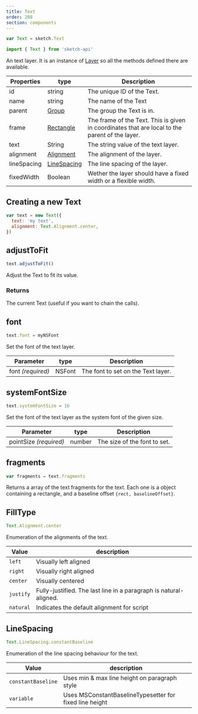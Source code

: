 ```yaml
---
title: Text
order: 208
section: components
---
```


```javascript
var Text = sketch.Text
```

```javascript
import { Text } from 'sketch-api'
```

An text layer. It is an instance of [Layer](#layer) so all the methods defined there are available.

| Properties  | type                        | Description                                                                                    |
| ----------- | --------------------------- | ---------------------------------------------------------------------------------------------- |
| id          | string                      | The unique ID of the Text.                                                                     |
| name        | string                      | The name of the Text                                                                           |
| parent      | [Group](#group)             | The group the Text is in.                                                                      |
| frame       | [Rectangle](#rectangle)     | The frame of the Text. This is given in coordinates that are local to the parent of the layer. |
| text        | String                      | The string value of the text layer.                                                            |
| alignment   | [Alignment](#alignment)     | The alignment of the layer.                                                                    |
| lineSpacing | [LineSpacing](#linespacing) | The line spacing of the layer.                                                                 |
| fixedWidth  | Boolean                     | Wether the layer should have a fixed width or a flexible width.                                |

## Creating a new Text

```javascript
var text = new Text({
  text: 'my text',
  alignment: Text.Alignment.center,
})
```

## adjustToFit

```javascript
text.adjustToFit()
```

Adjust the Text to fit its value.

### Returns

The current Text (useful if you want to chain the calls).

## font

```javascript
text.font = myNSFont
```

Set the font of the text layer.

| Parameter         | type   | Description                        |
| ----------------- | ------ | ---------------------------------- |
| font _(required)_ | NSFont | The font to set on the Text layer. |

## systemFontSize

```javascript
text.systemFontSize = 16
```

Set the font of the text layer as the system font of the given size.

| Parameter              | type   | Description                  |
| ---------------------- | ------ | ---------------------------- |
| pointSize _(required)_ | number | The size of the font to set. |

## fragments

```javascript
var fragments = text.fragments
```

Returns a array of the text fragments for the text. Each one is a object containing a rectangle, and a baseline offset `{rect, baselineOffset}`.

## FillType

```javascript
Text.Alignment.center
```

Enumeration of the alignments of the text.

| Value     | description                                                       |
| --------- | ----------------------------------------------------------------- |
| `left`    | Visually left aligned                                             |
| `right`   | Visually right aligned                                            |
| `center`  | Visually centered                                                 |
| `justify` | Fully-justified. The last line in a paragraph is natural-aligned. |
| `natural` | Indicates the default alignment for script                        |

## LineSpacing

```javascript
Text.LineSpacing.constantBaseline
```

Enumeration of the line spacing behaviour for the text.

| Value              | description                                             |
| ------------------ | ------------------------------------------------------- |
| `constantBaseline` | Uses min & max line height on paragraph style           |
| `variable`         | Uses MSConstantBaselineTypesetter for fixed line height |
